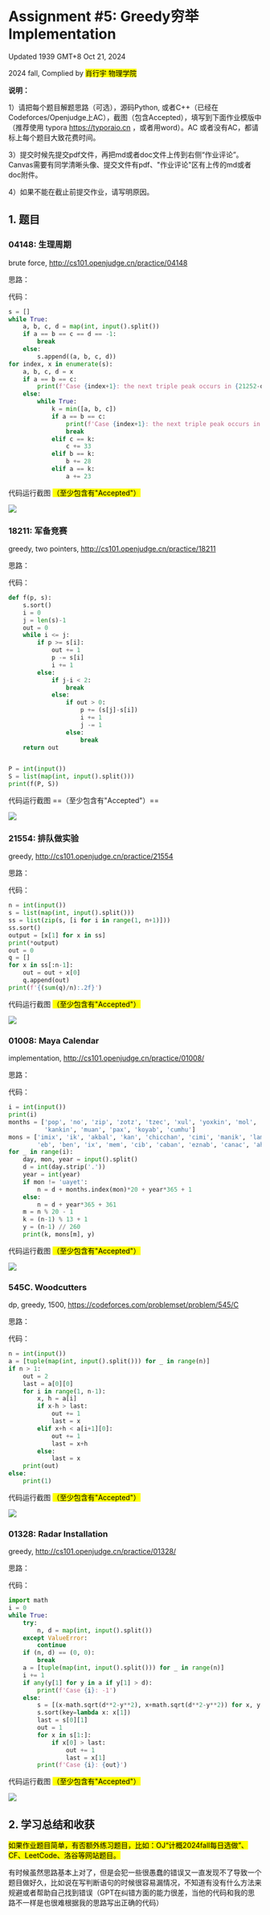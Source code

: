 # Assignment #5: Greedy穷举Implementation

Updated 1939 GMT+8 Oct 21, 2024

2024 fall, Complied by <mark>肖行宇 物理学院</mark>



**说明：**

1）请把每个题目解题思路（可选），源码Python, 或者C++（已经在Codeforces/Openjudge上AC），截图（包含Accepted），填写到下面作业模版中（推荐使用 typora https://typoraio.cn ，或者用word）。AC 或者没有AC，都请标上每个题目大致花费时间。

3）提交时候先提交pdf文件，再把md或者doc文件上传到右侧“作业评论”。Canvas需要有同学清晰头像、提交文件有pdf、"作业评论"区有上传的md或者doc附件。

4）如果不能在截止前提交作业，请写明原因。



## 1. 题目

### 04148: 生理周期

brute force, http://cs101.openjudge.cn/practice/04148

思路：



代码：

```python
s = []
while True:
    a, b, c, d = map(int, input().split())
    if a == b == c == d == -1:
        break
    else:
        s.append((a, b, c, d))
for index, x in enumerate(s):
    a, b, c, d = x
    if a == b == c:
        print(f'Case {index+1}: the next triple peak occurs in {21252-d+a} days.')
    else:
        while True:
            k = min([a, b, c])
            if a == b == c:
                print(f'Case {index+1}: the next triple peak occurs in {a-d} days.')
                break
            elif c == k:
                c += 33
            elif b == k:
                b += 28
            elif a == k:
                a += 23

```



代码运行截图 <mark>（至少包含有"Accepted"）</mark>

![](https://github.com/Xingyu-Xiao/My-Picbed/raw/main/%E5%B1%8F%E5%B9%95%E6%88%AA%E5%9B%BE%202024-10-22%20192004.png)



### 18211: 军备竞赛

greedy, two pointers, http://cs101.openjudge.cn/practice/18211

思路：



代码：

```python
def f(p, s):
    s.sort()
    i = 0
    j = len(s)-1
    out = 0
    while i <= j:
        if p >= s[i]:
            out += 1
            p -= s[i]
            i += 1
        else:
            if j-i < 2:
                break
            else:
                if out > 0:
                    p += (s[j]-s[i])
                    i += 1
                    j -= 1
                else:
                    break
    return out


P = int(input())
S = list(map(int, input().split()))
print(f(P, S))

```



代码运行截图 ==（至少包含有"Accepted"）==

![](https://github.com/Xingyu-Xiao/My-Picbed/raw/main/%E5%B1%8F%E5%B9%95%E6%88%AA%E5%9B%BE%202024-10-22%20192306.png)



### 21554: 排队做实验

greedy, http://cs101.openjudge.cn/practice/21554

思路：



代码：

```python
n = int(input())
s = list(map(int, input().split()))
ss = list(zip(s, [i for i in range(1, n+1)]))
ss.sort()
output = [x[1] for x in ss]
print(*output)
out = 0
q = []
for x in ss[:n-1]:
    out = out + x[0]
    q.append(out)
print(f'{(sum(q)/n):.2f}')
```



代码运行截图 <mark>（至少包含有"Accepted"）</mark>

![](https://github.com/Xingyu-Xiao/My-Picbed/raw/main/%E5%B1%8F%E5%B9%95%E6%88%AA%E5%9B%BE%202024-10-22%20194011.png)



### 01008: Maya Calendar

implementation, http://cs101.openjudge.cn/practice/01008/

思路：



代码：

```python
i = int(input())
print(i)
months = ['pop', 'no', 'zip', 'zotz', 'tzec', 'xul', 'yoxkin', 'mol', 'chen', 'yax', 'zac', 'ceh', 'mac',
          'kankin', 'muan', 'pax', 'koyab', 'cumhu']
mons = ['imix', 'ik', 'akbal', 'kan', 'chicchan', 'cimi', 'manik', 'lamat', 'muluk', 'ok', 'chuen',
        'eb', 'ben', 'ix', 'mem', 'cib', 'caban', 'eznab', 'canac', 'ahau']
for _ in range(i):
    day, mon, year = input().split()
    d = int(day.strip('.'))
    year = int(year)
    if mon != 'uayet':
        n = d + months.index(mon)*20 + year*365 + 1
    else:
        n = d + year*365 + 361
    m = n % 20 - 1
    k = (n-1) % 13 + 1
    y = (n-1) // 260
    print(k, mons[m], y)
```



代码运行截图 <mark>（至少包含有"Accepted"）</mark>

![](https://github.com/Xingyu-Xiao/My-Picbed/raw/main/%E5%B1%8F%E5%B9%95%E6%88%AA%E5%9B%BE%202024-10-22%20192405.png)



### 545C. Woodcutters

dp, greedy, 1500, https://codeforces.com/problemset/problem/545/C

思路：



代码：

```python
n = int(input())
a = [tuple(map(int, input().split())) for _ in range(n)]
if n > 1:
    out = 2
    last = a[0][0]
    for i in range(1, n-1):
        x, h = a[i]
        if x-h > last:
            out += 1
            last = x
        elif x+h < a[i+1][0]:
            out += 1
            last = x+h
        else:
            last = x
    print(out)
else:
    print(1)
```



代码运行截图 <mark>（至少包含有"Accepted"）</mark>

![](https://github.com/Xingyu-Xiao/My-Picbed/raw/main/%E5%B1%8F%E5%B9%95%E6%88%AA%E5%9B%BE%202024-10-22%20214240.png)



### 01328: Radar Installation

greedy, http://cs101.openjudge.cn/practice/01328/

思路：



代码：

```python
import math
i = 0
while True:
    try:
        n, d = map(int, input().split())
    except ValueError:
        continue
    if (n, d) == (0, 0):
        break
    a = [tuple(map(int, input().split())) for _ in range(n)]
    i += 1
    if any(y[1] for y in a if y[1] > d):
        print(f'Case {i}: -1')
    else:
        s = [(x-math.sqrt(d**2-y**2), x+math.sqrt(d**2-y**2)) for x, y in a]
        s.sort(key=lambda x: x[1])
        last = s[0][1]
        out = 1
        for x in s[1:]:
            if x[0] > last:
                out += 1
                last = x[1]
        print(f'Case {i}: {out}')
```



代码运行截图 <mark>（至少包含有"Accepted"）</mark>

![](https://github.com/Xingyu-Xiao/My-Picbed/raw/main/%E5%B1%8F%E5%B9%95%E6%88%AA%E5%9B%BE%202024-10-22%20224320.png)



## 2. 学习总结和收获

<mark>如果作业题目简单，有否额外练习题目，比如：OJ“计概2024fall每日选做”、CF、LeetCode、洛谷等网站题目。</mark>

有时候虽然思路基本上对了，但是会犯一些很愚蠢的错误又一直发现不了导致一个题目做好久，比如说在写判断语句的时候很容易漏情况，不知道有没有什么方法来规避或者帮助自己找到错误（GPT在纠错方面的能力很差，当他的代码和我的思路不一样是也很难根据我的思路写出正确的代码）



